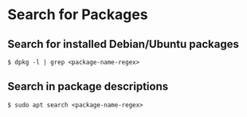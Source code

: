 # Search for Packages

## Search for installed Debian/Ubuntu packages

```console
$ dpkg -l | grep <package-name-regex>
```

## Search in package descriptions

```console
$ sudo apt search <package-name-regex>
```
